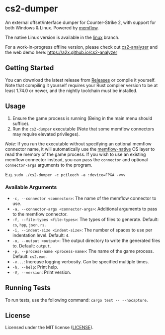 # cs2-dumper

An external offset/interface dumper for Counter-Strike 2, with support for both Windows & Linux. Powered
by [memflow](https://github.com/memflow/memflow).

The native Linux version is available in the [linux](https://github.com/a2x/cs2-dumper/tree/linux) branch.

For a work-in-progress offline version, please check out [cs2-analyzer](https://github.com/a2x/cs2-analyzer) and the web demo here: https://a2x.github.io/cs2-analyzer

## Getting Started

You can download the latest release from [Releases](https://github.com/a2x/cs2-dumper/releases) or compile it yourself.
Note that compiling it yourself requires your Rust compiler version to be at least 1.74.0 or newer, and the nightly
toolchain must be installed.

## Usage

1. Ensure the game process is running (Being in the main menu should suffice).
2. Run the `cs2-dumper` executable (Note that some memflow connectors may require elevated privileges).

_Note:_ If you run the executable without specifying an optional memflow connector name, it will automatically use the
[memflow-native](https://github.com/memflow/memflow-native) OS layer to read the memory of the game process. If you
wish to use an existing memflow connector instead, you can pass the `connector` and optional `connector-args` arguments
to the program.

E.g. `sudo ./cs2-dumper -c pcileech -a :device=FPGA -vvv`

### Available Arguments

- `-c, --connector <connector>`: The name of the memflow connector to use.
- `-a, --connector-args <connector-args>`: Additional arguments to pass to the memflow connector.
- `-f, --file-types <file-types>`: The types of files to generate. Default: `cs`, `hpp`,  `json`, `rs`.
- `-i, --indent-size <indent-size>`: The number of spaces to use per indentation level. Default: `4`.
- `-o, --output <output>`: The output directory to write the generated files to. Default: `output`.
- `-p, --process-name <process-name>`: The name of the game process. Default: `cs2.exe`.
- `-v...`: Increase logging verbosity. Can be specified multiple times.
- `-h, --help`: Print help.
- `-V, --version`: Print version.

## Running Tests

To run tests, use the following command: `cargo test -- --nocapture`.

## License

Licensed under the MIT license ([LICENSE](./LICENSE)).
